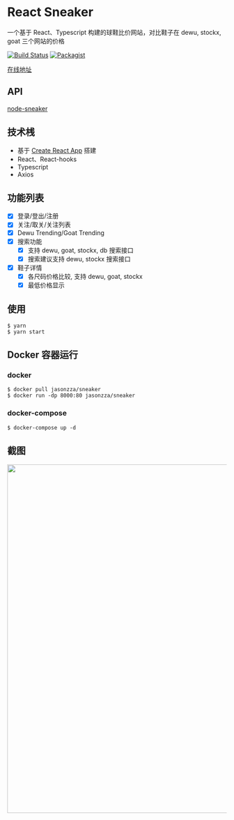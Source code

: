 # React Sneaker

一个基于 React、Typescript 构建的球鞋比价网站，对比鞋子在 dewu, stockx, goat 三个网站的价格

[![Build Status](https://travis-ci.org/Jasonzj/sneaker.svg?branch=main)](https://travis-ci.org/Jasonzj/sneaker)
[![Packagist](https://img.shields.io/packagist/l/doctrine/orm.svg)](https://github.com/Jasonzj/sneaker/blob/main/LICENSE)

[在线地址](http://www.sneakerapp.tk/)

## API

[node-sneaker](https://github.com/Jasonzj/node-sneaker)

## 技术桟

- 基于 [Create React App](https://github.com/facebook/create-react-app) 搭建
- React、React-hooks
- Typescript
- Axios

## 功能列表

- [x] 登录/登出/注册
- [x] 关注/取关/关注列表
- [x] Dewu Trending/Goat Trending
- [x] 搜索功能
  - [x] 支持 dewu, goat, stockx, db 搜索接口
  - [x] 搜索建议支持 dewu, stockx 搜索接口
- [x] 鞋子详情
  - [x] 各尺码价格比较, 支持 dewu, goat, stockx
  - [x] 最低价格显示

## 使用

```shell
$ yarn
$ yarn start
```

## Docker 容器运行

### docker
```shell
$ docker pull jasonzza/sneaker
$ docker run -dp 8000:80 jasonzza/sneaker
```
### docker-compose
```shell
$ docker-compose up -d
```


## 截图

<img src="https://github.com/Jasonzj/sneaker/blob/main/screenshots/demo.gif" width=800 align=left>
